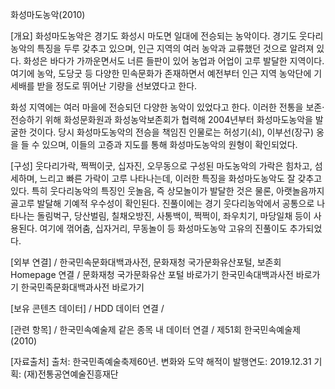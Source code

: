 화성마도농악(2010)





[개요]
  화성마도농악은 경기도 화성시 마도면 일대에 전승되는 농악이다. 경기도 웃다리농악의 특징을 두루 갖추고 있으며, 인근 지역의 여러 농악과 교류했던 것으로 알려져 있다. 화성은 바다가 가까운면서도 너른 들판이 있어 농업과 어업이 고루 발달한 지역이다. 여기에 농악, 도당굿 등 다양한 민속문화가 존재하면서 예전부터 인근 지역 농악단에 기세배를 받을 정도로 뛰어난 기량을 선보였다고 한다.

  화성 지역에는 여러 마을에 전승되던 다양한 농악이 있었다고 한다. 이러한 전통을 보존·전승하기 위해 화성문화원과 화성농악보존회가 협력해 2004년부터 화성마도농악을 발굴한 것이다. 당시 화성마도농악의 전승을 책임진 인물로는 허성기(쇠), 이부선(장구) 옹을 들 수 있으며, 이들의 고증과 지도를 통해 화성마도농악의 원형이 확인되었다. 


[구성]
  웃다리가락, 쩍쩍이굿, 십자진, 오무동으로 구성된 마도농악의 가락은 힘차고, 섬세하며, 느리고 빠른 가락이 고루 나타나는데, 이러한 특징을 화성마도농악도 잘 갖추고 있다. 특히 웃다리농악의 특징인 웃놀음, 즉 상모놀이가 발달한 것은 물론, 아랫놀음까지 골고루 발달해 기예적 우수성이 확인된다. 진풀이에는 경기 웃다리농악에서 공통으로 나타나는 돌림벅구, 당산벌림, 칠채오방진, 사통백이, 쩍쩍이, 좌우치기, 마당일채 등이 사용된다. 여기에 꺾어춤, 십자거리, 무동놀이 등 화성마도농악 고유의 진풀이도 추가되었다.


[외부 연결]
/ 한국민속문화대백과사전, 문화재청 국가문화유산포털, 보존회 Homepage 연결 /
문화재청 국가문화유산 포털 바로가기
한국민속대백과사전 바로가기
한국민족문화대백과사전 바로가기


[보유 콘텐츠 데이터]
/ HDD 데이터 연결 /



[관련 항목]
/ 한국민속예술제 같은 종목 내 데이터 연결 / 
제51회 한국민속예술제(2010)


[자료출처]
출처: 한국민족예술축제60년. 변화와 도약 해적이
발행연도: 2019.12.31
기획: (재)전통공연예술진흥재단
